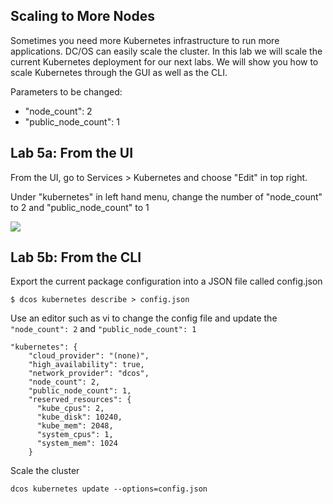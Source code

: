 ## Scaling to More Nodes

Sometimes you need more Kubernetes infrastructure to run more applications. DC/OS can easily scale the cluster. In this lab we will scale the current Kubernetes deployment for our next labs. We will show you how to scale Kubernetes through the GUI as well as the CLI.

Parameters to be changed:
-  "node_count": 2
-  "public_node_count": 1


## Lab 5a: From the UI

From the UI, go to Services > Kubernetes and choose "Edit" in top right. 

Under "kubernetes" in left hand menu, change the number of "node_count" to 2 and "public_node_count" to 1

![](https://i.imgur.com/0YJxn1r.png)

## Lab 5b: From the CLI

Export the current package configuration into a JSON file called config.json
```
$ dcos kubernetes describe > config.json
```

Use an editor such as vi to change the config file and update the `"node_count": 2` and `"public_node_count": 1`
```
"kubernetes": {
    "cloud_provider": "(none)",
    "high_availability": true,
    "network_provider": "dcos",
    "node_count": 2,
    "public_node_count": 1,
    "reserved_resources": {
      "kube_cpus": 2,
      "kube_disk": 10240,
      "kube_mem": 2048,
      "system_cpus": 1,
      "system_mem": 1024
    }
```

Scale the cluster 
```
dcos kubernetes update --options=config.json
```
